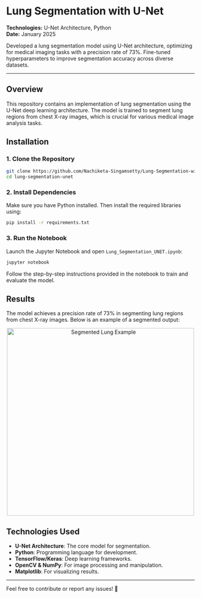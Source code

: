 # Lung Segmentation with U-Net

**Technologies:** U-Net Architecture, Python  
**Date:** January 2025

Developed a lung segmentation model using U-Net architecture, optimizing for medical imaging tasks with a precision rate of 73%. Fine-tuned hyperparameters to improve segmentation accuracy across diverse datasets.

---

## Overview

This repository contains an implementation of lung segmentation using the U-Net deep learning architecture. The model is trained to segment lung regions from chest X-ray images, which is crucial for various medical image analysis tasks.

## Installation

### 1. Clone the Repository
```bash
git clone https://github.com/Nachiketa-Singamsetty/Lung-Segmentation-with-U-Net
cd lung-segmentation-unet
```

### 2. Install Dependencies
Make sure you have Python installed. Then install the required libraries using:
```bash
pip install -r requirements.txt
```

### 3. Run the Notebook
Launch the Jupyter Notebook and open `Lung_Segmentation_UNET.ipynb`:
```bash
jupyter notebook
```
Follow the step-by-step instructions provided in the notebook to train and evaluate the model.

## Results

The model achieves a precision rate of 73% in segmenting lung regions from chest X-ray images. Below is an example of a segmented output:

<p align="center"> <img src="results/sample_output.png" alt="Segmented Lung Example" width="500px"> </p>

## Technologies Used

- **U-Net Architecture**: The core model for segmentation.
- **Python**: Programming language for development.
- **TensorFlow/Keras**: Deep learning frameworks.
- **OpenCV & NumPy**: For image processing and manipulation.
- **Matplotlib**: For visualizing results.

---

Feel free to contribute or report any issues! 🚀
